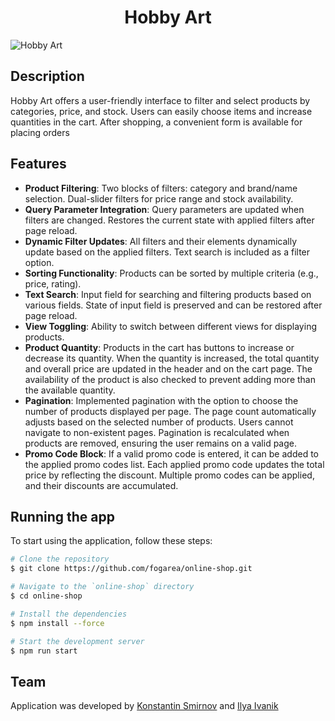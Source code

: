 <div align="center">
  
  # Hobby Art
  
</div>

![Hobby Art](https://github.com/fogarea/online-shop/assets/68968769/9b025731-7e33-4f91-8993-5dfdea908d83)


## Description
Hobby Art offers a user-friendly interface to filter and select products by categories, price, and stock. Users can easily choose items and increase quantities in the cart. After shopping, a convenient form is available for placing orders

## Features

- **Product Filtering**: Two blocks of filters: category and brand/name selection. Dual-slider filters for price range and stock availability.
- **Query Parameter Integration**: Query parameters are updated when filters are changed. Restores the current state with applied filters after page reload.
- **Dynamic Filter Updates**: All filters and their elements dynamically update based on the applied filters. Text search is included as a filter option.
- **Sorting Functionality**: Products can be sorted by multiple criteria (e.g., price, rating).
- **Text Search**: Input field for searching and filtering products based on various fields. State of input field is preserved and can be restored after page reload.
- **View Toggling**: Ability to switch between different views for displaying products.
- **Product Quantity**: Products in the cart has buttons to increase or decrease its quantity. When the quantity is increased, the total quantity and overall price are updated in the header and on the cart page. The availability of the product is also checked to prevent adding more than the available quantity.
- **Pagination**: Implemented pagination with the option to choose the number of products displayed per page. The page count automatically adjusts based on the selected number of products. Users cannot navigate to non-existent pages. Pagination is recalculated when products are removed, ensuring the user remains on a valid page.
- **Promo Code Block**: If a valid promo code is entered, it can be added to the applied promo codes list. Each applied promo code updates the total price by reflecting the discount. Multiple promo codes can be applied, and their discounts are accumulated.


## Running the app

To start using the application, follow these steps:

```bash
# Clone the repository
$ git clone https://github.com/fogarea/online-shop.git

# Navigate to the `online-shop` directory
$ cd online-shop

# Install the dependencies
$ npm install --force

# Start the development server
$ npm run start
```

## Team

Application was developed by [Konstantin Smirnov](https://github.com/fogarea) and [Ilya Ivanik](https://github.com/Elijah-I)
